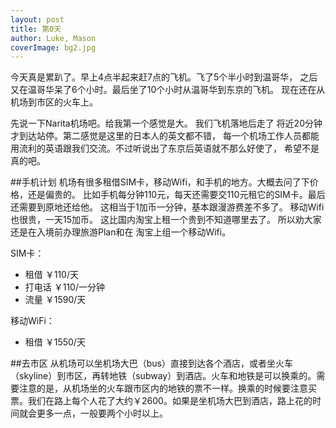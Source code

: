 ```yaml
---
layout: post
title: 第0天 
author: Luke, Mason
coverImage: bg2.jpg
---
```


今天真是累趴了。早上4点半起来赶7点的飞机。飞了5个半小时到温哥华， 
之后又在温哥华呆了6个小时。最后坐了10个小时从温哥华到东京的飞机。
现在还在从机场到市区的火车上。

先说一下Narita机场吧。给我第一个感觉是大。 我们飞机落地后走了
将近20分钟才到达站停。第二感觉是这里的日本人的英文都不错，
每一个机场工作人员都能用流利的英语跟我们交流。不过听说出了东京后英语就不那么好使了，
希望不是真的吧。




##手机计划
机场有很多租借SIM卡，移动Wifi，和手机的地方。大概去问了下价格，还是偏贵的。
比如手机每分钟110元，每天还需要交110元租它的SIM卡。最后还需要到原地还给他。
这相当于1加币一分钟，基本跟漫游费差不多了。 移动Wifi也很贵，一天15加币。
这比国内淘宝上租一个贵到不知道哪里去了。 所以劝大家还是在入境前办理旅游Plan和在
淘宝上组一个移动Wifi。

SIM卡：

- 租借   ￥110/天
- 打电话 ￥110/一分钟
- 流量   ￥1590/天

移动WiFi：

- 租借   ￥1550/天

##去市区
从机场可以坐机场大巴（bus）直接到达各个酒店，或者坐火车（skyline）到市区，再转地铁（subway）到酒店。火车和地铁是可以换乘的。需要注意的是，从机场坐的火车跟市区内的地铁的票不一样。换乘的时候要注意买票。我们在路上每个人花了大约￥2600。如果是坐机场大巴到酒店，路上花的时间就会更多一点，一般要两个小时以上。